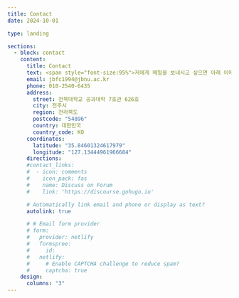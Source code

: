 ```yaml
---
title: Contact
date: 2024-10-01

type: landing

sections:
  - block: contact
    content:
      title: Contact
      text: <span style="font-size:95%">저에게 메일을 보내시고 싶으면 아래 이메일 주소로 보내주시길 바랍니다.</span>
      email: jbfc1994@jbnu.ac.kr
      phone: 010-2540-6435
      address:
        street: 전북대학교 공과대학 7호관 626호
        city: 전주시
        region: 전라북도
        postcode: "54896"
        country: 대한민국
        country_code: KO
      coordinates:
        latitude: "35.84601324617979"
        longitude: "127.13444961966684"
      directions:
      #contact_links:
      #  - icon: comments
      #    icon_pack: fas
      #    name: Discuss on Forum
      #    link: 'https://discourse.gohugo.io'

      # Automatically link email and phone or display as text?
      autolink: true

      # # Email form provider
      # form:
      #   provider: netlify
      #   formspree:
      #     id:
      #   netlify:
      #     # Enable CAPTCHA challenge to reduce spam?
      #     captcha: true
    design:
      columns: "3"
---
```

